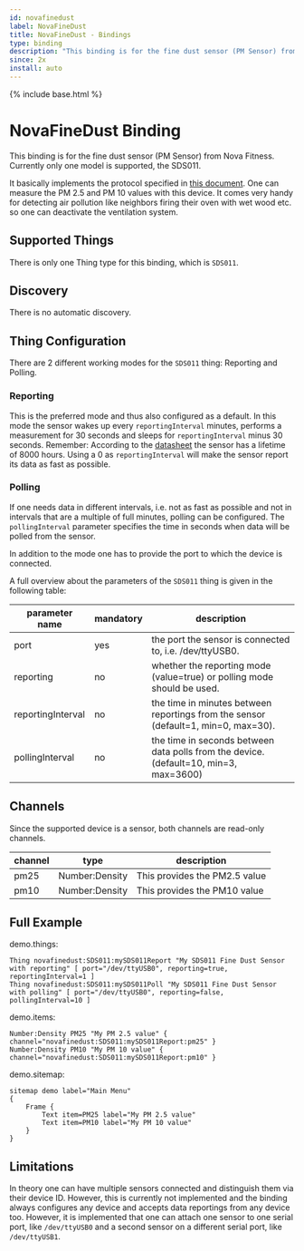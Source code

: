 ```yaml
---
id: novafinedust
label: NovaFineDust
title: NovaFineDust - Bindings
type: binding
description: "This binding is for the fine dust sensor (PM Sensor) from Nova Fitness."
since: 2x
install: auto
---
```


<!-- Attention authors: Do not edit directly. Please add your changes to the appropriate source repository -->

{% include base.html %}

# NovaFineDust Binding

This binding is for the fine dust sensor (PM Sensor) from Nova Fitness.
Currently only one model is supported, the SDS011.

It basically implements the protocol specified in [this document](https://cdn.sparkfun.com/assets/parts/1/2/2/7/5/Laser_Dust_Sensor_Control_Protocol_V1.3.pdf).
One can measure the PM 2.5 and PM 10 values with this device.
It comes very handy for detecting air pollution like neighbors firing their oven with wet wood etc. so one can deactivate the ventilation system. 

## Supported Things

There is only one Thing type for this binding, which is `SDS011`.

## Discovery

There is no automatic discovery.

## Thing Configuration

There are 2 different working modes for the `SDS011` thing: Reporting and Polling.

### Reporting

This is the preferred mode and thus also configured as a default.
In this mode the sensor wakes up every `reportingInterval` minutes, performs a measurement for 30 seconds and sleeps for `reportingInterval` minus 30 seconds.
Remember: According to the [datasheet](https://www-sd-nf.oss-cn-beijing.aliyuncs.com/%E5%AE%98%E7%BD%91%E4%B8%8B%E8%BD%BD/SDS011%20laser%20PM2.5%20sensor%20specification-V1.4.pdf) the sensor has a lifetime of 8000 hours. Using a 0 as `reportingInterval` will make the sensor report its data as fast as possible.

### Polling

If one needs data in different intervals, i.e. not as fast as possible and not in intervals that are a multiple of full minutes, polling can be configured.
The `pollingInterval` parameter specifies the time in seconds when data will be polled from the sensor.

In addition to the mode one has to provide the port to which the device is connected.

A full overview about the parameters of the `SDS011` thing is given in the following table:

| parameter name    | mandatory | description                                                                           |
|-------------------|-----------|---------------------------------------------------------------------------------------|
| port              | yes       | the port the sensor is connected to, i.e. /dev/ttyUSB0.                              |
| reporting         | no        | whether the reporting mode (value=true) or polling mode should be used.               |
| reportingInterval | no        | the time in minutes between reportings from the sensor (default=1, min=0, max=30).    |
| pollingInterval   | no        | the time in seconds between data polls from the device. (default=10, min=3, max=3600) |

## Channels

Since the supported device is a sensor, both channels are read-only channels. 

| channel  | type           | description                   |
|----------|----------------|-------------------------------|
| pm25     | Number:Density | This provides the PM2.5 value |
| pm10     | Number:Density | This provides the PM10 value  |

## Full Example

demo.things:

```
Thing novafinedust:SDS011:mySDS011Report "My SDS011 Fine Dust Sensor with reporting" [ port="/dev/ttyUSB0", reporting=true, reportingInterval=1 ]
Thing novafinedust:SDS011:mySDS011Poll "My SDS011 Fine Dust Sensor with polling" [ port="/dev/ttyUSB0", reporting=false, pollingInterval=10 ]
```

demo.items:

```
Number:Density PM25 "My PM 2.5 value" { channel="novafinedust:SDS011:mySDS011Report:pm25" }
Number:Density PM10 "My PM 10 value" { channel="novafinedust:SDS011:mySDS011Report:pm10" }
```

demo.sitemap:

```
sitemap demo label="Main Menu"
{
    Frame {
        Text item=PM25 label="My PM 2.5 value"
        Text item=PM10 label="My PM 10 value"
    }
}
```

## Limitations

In theory one can have multiple sensors connected and distinguish them via their device ID. However, this is currently not implemented and the binding always configures any device and accepts data reportings from any device too.
However, it is implemented that one can attach one sensor to one serial port, like `/dev/ttyUSB0` and a second sensor on a different serial port, like `/dev/ttyUSB1`.
